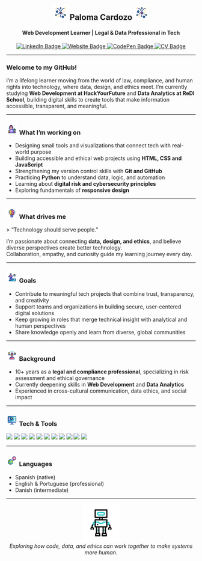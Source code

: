 <h2 align="center">
  <img src="https://github.com/Paloma-Cardozo/Paloma-Cardozo/blob/28d4e14ec9dc4b4abab8751d0e2e03749daab677/fireworks.gif" alt="Fireworks Animation" width="40" />
  <strong> Paloma Cardozo </strong> 
  <img src="https://github.com/Paloma-Cardozo/Paloma-Cardozo/blob/28d4e14ec9dc4b4abab8751d0e2e03749daab677/fireworks.gif" alt="Fireworks Animation" width="40" />
</h2>
<h4 align="center">Web Development Learner | Legal & Data Professional in Tech</h4> 

<p align="center">
  <a href="https://www.linkedin.com/in/paloma-cardozo" target="_blank">
    <img src="https://img.shields.io/badge/LinkedIn-0077B5?style=for-the-badge&logo=linkedin&logoColor=white" alt="LinkedIn Badge"/>
  </a>
  <a href="https://paloma-cardozo.github.io/dev-portfolio" target="_blank">
    <img src="https://img.shields.io/badge/Website-000000?style=for-the-badge&logo=About.me&logoColor=white" alt="Website Badge"/>
  </a>
  <a href="https://codepen.io/Paloma-Cardozo" target="_blank">
    <img src="https://img.shields.io/badge/CodePen-000000?style=for-the-badge&logo=codepen&logoColor=white" alt="CodePen Badge"/>
  </a>
  <a href="https://github.com/Paloma-Cardozo/Paloma-Cardozo/blob/e3e6ea6300bda725ff451a24c443ddac8210150d/MyCV.pdf" target="_blank">
    <img src="https://img.shields.io/badge/View%20My%20CV-6B8E23?style=for-the-badge&logo=readthedocs&logoColor=white" alt="CV Badge"/>
  </a>
</p>

---

### Welcome to my GitHub!

I’m a lifelong learner moving from the world of law, compliance, and human rights into technology, where data, design, and ethics meet.
I’m currently studying **Web Development at HackYourFuture** and **Data Analytics at ReDI School**, building digital skills to create tools that make information accessible, transparent, and meaningful.

---

<h3>
  <img src="https://github.com/Paloma-Cardozo/Paloma-Cardozo/blob/b54521246d83a29ab7a394ac5c47e9f70d82b058/worker.gif" alt="Worker Animation" width="30" />
  <strong> What I’m working on </strong> 
</h3>

- Designing small tools and visualizations that connect tech with real-world purpose  
- Building accessible and ethical web projects using **HTML, CSS and JavaScript**
- Strengthening my version control skills with **Git and GitHub**
- Practicing **Python** to understand data, logic, and automation
- Learning about **digital risk and cybersecurity principles**
- Exploring fundamentals of **responsive design**

---

<h3>
  <img src="https://github.com/Paloma-Cardozo/Paloma-Cardozo/blob/b54521246d83a29ab7a394ac5c47e9f70d82b058/world-creativity-and-innovation-day.gif" alt="Creativity Animation" width="30" />
  <strong> What drives me </strong> 
</h3> 
> “Technology should serve people.”

I’m passionate about connecting **data, design, and ethics**, and believe diverse perspectives create better technology.  
Collaboration, empathy, and curiosity guide my learning journey every day.

---

<h3>
  <img src="https://github.com/Paloma-Cardozo/Paloma-Cardozo/blob/b54521246d83a29ab7a394ac5c47e9f70d82b058/success.gif" alt="Success Animation" width="30" />
  <strong> Goals </strong> 
</h3> 

- Contribute to meaningful tech projects that combine trust, transparency, and creativity
- Support teams and organizations in building secure, user-centered digital solutions
- Keep growing in roles that merge technical insight with analytical and human perspectives
- Share knowledge openly and learn from diverse, global communities

---

<h3>
  <img src="https://github.com/Paloma-Cardozo/Paloma-Cardozo/blob/b54521246d83a29ab7a394ac5c47e9f70d82b058/experience.gif" alt="Experience Animation" width="30" />
  <strong> Background </strong> 
</h3> 

- 10+ years as a **legal and compliance professional**, specializing in risk assessment and ethical governance
- Currently deepening skills in **Web Development** and **Data Analytics**  
- Experienced in cross-cultural communication, data ethics, and social impact

---

<h3>
  <img src="https://github.com/Paloma-Cardozo/Paloma-Cardozo/blob/b54521246d83a29ab7a394ac5c47e9f70d82b058/graphics-software.gif" alt="Software Animation" width="30" />
  <strong> Tech & Tools </strong> 
</h3> 

<p align="left">
  <img src="https://img.shields.io/badge/HTML5-E34F26?style=for-the-badge&logo=html5&logoColor=white" />
  <img src="https://img.shields.io/badge/CSS3-1572B6?style=for-the-badge&logo=css3&logoColor=white" />
  <img src="https://img.shields.io/badge/JavaScript-F7DF1E?style=for-the-badge&logo=javascript&logoColor=black" />
  <img src="https://img.shields.io/badge/React-20232A?style=for-the-badge&logo=react&logoColor=61DAFB" />
  <img src="https://img.shields.io/badge/Python-3776AB?style=for-the-badge&logo=python&logoColor=white" />
  <img src="https://img.shields.io/badge/SQL-4479A1?style=for-the-badge&logo=postgresql&logoColor=white" />
  <img src="https://img.shields.io/badge/Excel-217346?style=for-the-badge&logo=microsoft-excel&logoColor=white" />
  <img src="https://img.shields.io/badge/Power%20BI-F2C811?style=for-the-badge&logo=powerbi&logoColor=black" />
  <img src="https://img.shields.io/badge/Git-F05032?style=for-the-badge&logo=git&logoColor=white" />
  <img src="https://img.shields.io/badge/GitHub-181717?style=for-the-badge&logo=github&logoColor=white" />
  <img src="https://img.shields.io/badge/VS%20Code-007ACC?style=for-the-badge&logo=visualstudiocode&logoColor=white" />
</p>

---

<h3>
  <img src="https://github.com/Paloma-Cardozo/Paloma-Cardozo/blob/b54521246d83a29ab7a394ac5c47e9f70d82b058/language.gif" alt="Language Animation" width="30" />
  <strong> Languages </strong> 
</h3> 

- Spanish (native)
- English & Portuguese (professional)
- Danish (intermediate)

---

<p align="center">
  <img src="https://github.com/Paloma-Cardozo/Paloma-Cardozo/blob/589fccf0f618d2b4224d50d8494fafb3ae0a7319/chatbot.gif" alt="Signature Animation" width="100" /><br/>
  <em>Exploring how code, data, and ethics can work together to make systems more human.</em> 
</p>

